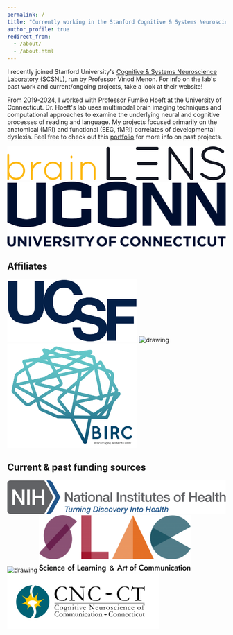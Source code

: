 ```yaml
---
permalink: /
title: "Currently working in the Stanford Cognitive & Systems Neuroscience Laboratory"
author_profile: true
redirect_from: 
  - /about/
  - /about.html
---
```


I recently joined Stanford University's [Cognitive & Systems Neuroscience Laboratory (SCSNL)](https://med.stanford.edu/scsnl/research.html), run by Professor Vinod Menon. For info on the lab's past work and current/ongoing projects, take a look at their website!

From 2019-2024, I worked with Professor Fumiko Hoeft at the University of Connecticut. Dr. Hoeft's lab uses multimodal brain imaging techniques and computational approaches to examine the underlying neural and cognitive processes of reading and language. My projects focused primarily on the anatomical (MRI) and functional (EEG, fMRI) correlates of developmental dyslexia. Feel free to check out this [portfolio](https://ohmlasnick.github.io/portfolio/) for more info on past projects.

![ ](/images/UCSF-Brain_Lens_Logo_1_(white_bkg).png)
![ ](/images/uconn-wordmark-stacked-blue.png)

Affiliates
------
<img src="/images/ucsf-logo-dark-blue.png" alt="drawing" width="300"/> <img src="/images/haskins_logo.png" alt="drawing" width="400"/> <img src="/images/color_transparent.png" alt="drawing" width="300"/>


Current & past funding sources
------
<img src="/images/nih-logo-color.png" alt="drawing" width="550"/> <img src="/images/NSF_Official_logo_High_Res_1200ppi.png" alt="drawing" width="150"/>
<img src="/images/SLAC-logo.png" alt="drawing" width="350"/> <img src="/images/CNC-CT-logo.png" alt="drawing" width="350"/>
